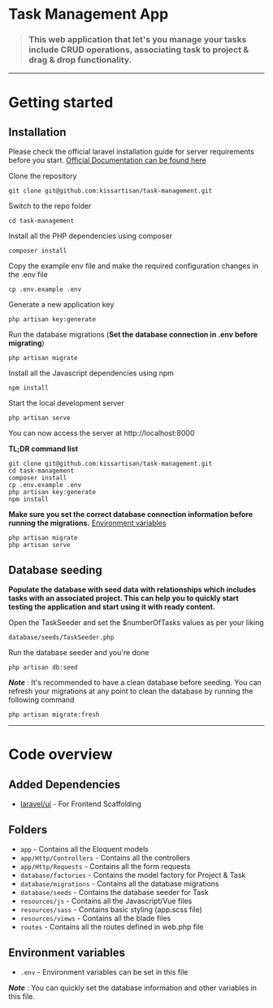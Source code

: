 # Task Management App

> ### This web application that let's you manage your tasks include CRUD operations, associating task to project & drag & drop functionality.

----------

# Getting started

## Installation

Please check the official laravel installation guide for server requirements before you start. [Official Documentation can be found here](https://laravel.com/docs/5.4/installation#installation)


Clone the repository

    git clone git@github.com:kissartisan/task-management.git

Switch to the repo folder

    cd task-management

Install all the PHP dependencies using composer

    composer install

Copy the example env file and make the required configuration changes in the .env file

    cp .env.example .env

Generate a new application key

    php artisan key:generate

Run the database migrations (**Set the database connection in .env before migrating**)

    php artisan migrate

Install all the Javascript dependencies using npm

    npm install

Start the local development server

    php artisan serve

You can now access the server at http://localhost:8000

**TL;DR command list**

    git clone git@github.com:kissartisan/task-management.git
    cd task-management
    composer install
    cp .env.example .env
    php artisan key:generate
    npm install

**Make sure you set the correct database connection information before running the migrations.** [Environment variables](#environment-variables)

    php artisan migrate
    php artisan serve

## Database seeding

**Populate the database with seed data with relationships which includes tasks with an associated project. This can help you to quickly start testing the application and start using it with ready content.**

Open the TaskSeeder and set the $numberOfTasks values as per your liking

    database/seeds/TaskSeeder.php

Run the database seeder and you're done

    php artisan db:seed

***Note*** : It's recommended to have a clean database before seeding. You can refresh your migrations at any point to clean the database by running the following command

    php artisan migrate:fresh

----------

# Code overview

## Added Dependencies

- [laravel/ui](https://github.com/laravel/ui) - For Frontend Scaffolding

## Folders

- `app` - Contains all the Eloquent models
- `app/Http/Controllers` - Contains all the controllers
- `app/Http/Requests` - Contains all the form requests
- `database/factories` - Contains the model factory for Project & Task
- `database/migrations` - Contains all the database migrations
- `database/seeds` - Contains the database seeder for Task
- `resources/js` - Contains all the Javascript/Vue files
- `resources/sass` - Contains basic styling (app.scss file)
- `resources/views` - Contains all the blade files
- `routes` - Contains all the routes defined in web.php file

## Environment variables

- `.env` - Environment variables can be set in this file

***Note*** : You can quickly set the database information and other variables in this file.
